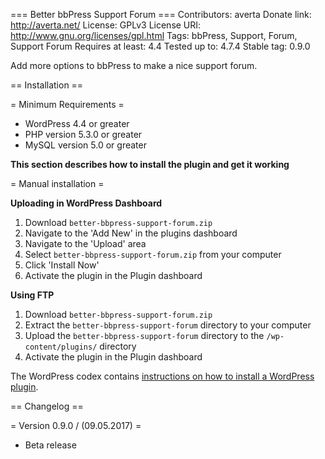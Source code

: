 === Better bbPress Support Forum ===
Contributors: averta
Donate link: http://averta.net/
License: GPLv3
License URI: http://www.gnu.org/licenses/gpl.html
Tags: bbPress, Support, Forum, Support Forum
Requires at least: 4.4
Tested up to: 4.7.4
Stable tag: 0.9.0

Add more options to bbPress to make a nice support forum.

== Installation ==

= Minimum Requirements =

* WordPress 4.4 or greater
* PHP version 5.3.0 or greater
* MySQL version 5.0 or greater

**This section describes how to install the plugin and get it working**

= Manual installation =

**Uploading in WordPress Dashboard**

1. Download `better-bbpress-support-forum.zip`
2. Navigate to the 'Add New' in the plugins dashboard
3. Navigate to the 'Upload' area
4. Select `better-bbpress-support-forum.zip` from your computer
5. Click 'Install Now'
6. Activate the plugin in the Plugin dashboard

**Using FTP**

1. Download `better-bbpress-support-forum.zip`
2. Extract the `better-bbpress-support-forum` directory to your computer
3. Upload the `better-bbpress-support-forum` directory to the `/wp-content/plugins/` directory
4. Activate the plugin in the Plugin dashboard

The WordPress codex contains [instructions on how to install a WordPress plugin](http://codex.wordpress.org/Managing_Plugins#Manual_Plugin_Installation).

== Changelog ==

= Version 0.9.0 / (09.05.2017) =
* Beta release